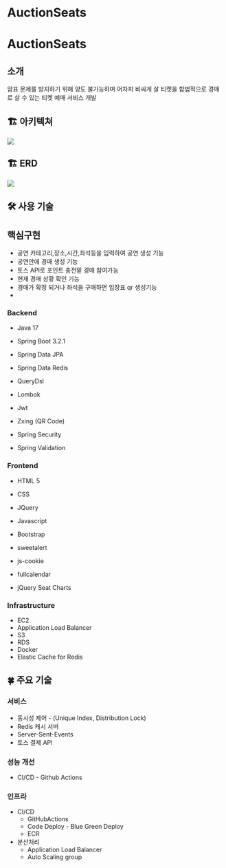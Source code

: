 # AuctionSeats
# AuctionSeats

## 소개

암표 문제를 방지하기 위해 양도 불가능하며 어차피 비싸게 살 티켓을 합법적으로 경매로 살 수 있는 티켓 예매 서비스 개발

## 🏗 아키텍쳐
<a href='https://ifh.cc/v-tzhqQp' target='_blank'><img src='https://ifh.cc/g/tzhqQp.jpg' border='0'></a>

## 🏗 ERD
<a href='https://ifh.cc/v-ogAZ7x' target='_blank'><img src='https://ifh.cc/g/ogAZ7x.jpg' border='0'></a>

## 🛠️ 사용 기술


## **핵심구현**

- 공연 카테고리,장소,시간,좌석등을 입력하여 공연 생성 기능
- 공연안에 경매 생성 기능
- 토스 API로 포인트 충전밑 경매 참여가능
- 현재 경매 상황 확인 기능
- 경매가 확정 되거나 좌석을 구매하면 입장표 qr 생성기능
-
### Backend

- Java 17
- Spring Boot 3.2.1
- Spring Data JPA
- Spring Data Redis
- QueryDsl

- Lombok
- Jwt
- Zxing (QR Code)
- Spring Security
- Spring Validation

### Frontend

- HTML 5
- CSS
- JQuery
- Javascript

- Bootstrap
- sweetalert
- js-cookie
- fullcalendar
- jQuery Seat Charts

### Infrastructure

- EC2
- Application Load Balancer
- S3
- RDS
- Docker
- Elastic Cache for Redis


## 🍀 주요 기술

### **서비스**

- 동시성 제어 - (Unique Index, Distribution Lock)
- Redis 캐시 서버
- Server-Sent-Events
- 토스 결제 API

### 성능 개선

- CI/CD - Github Actions

### 인프라

- CI/CD
  - GitHubActions
  - Code Deploy - Blue Green Deploy
  - ECR
- 분산처리
  - Application Load Balancer
  - Auto Scaling group

